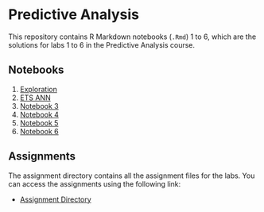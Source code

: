 # Predictive Analysis

This repository contains R Markdown notebooks (`.Rmd`) 1 to 6, which are the solutions for labs 1 to 6 in the Predictive Analysis course.

## Notebooks

1.  [Exploration](Notebooks/exploration.rmd)
2.  [ETS ANN](Notebooks/ann_models.rmd)
3.  [Notebook 3](Notebooks/notebook3.rmd)
4.  [Notebook 4](Notebooks/notebook4.rmd)
5.  [Notebook 5](Notebooks/notebook5.rmd)
6.  [Notebook 6](Notebooks/notebook6.rmd)

## Assignments

The assignment directory contains all the assignment files for the labs. You can access the assignments using the following link:

-   [Assignment Directory](assignments/)
